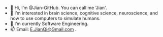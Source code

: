 - 👋 Hi, I’m @Jian-GitHub. You can call me 'Jian'.
- 👀 I’m interested in brain science, cognitive science, neuroscience, and how to use computers to simulate humans.
- 🌱 I’m currently Software Engineering.
- 📫 Email:  E.JianQi@Gmail.com .

<!---
Jian-GitHub/Jian-GitHub is a ✨ special ✨ repository because its `README.md` (this file) appears on your GitHub profile.
You can click the Preview link to take a look at your changes.
--->
